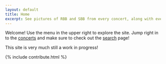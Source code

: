 ```yaml
---
layout: default
title: Home
excerpt: See pictures of RBB and SBB from every concert, along with every prop that has been used all in one place. Easily search them to see when a prop last appeared, or when props have appeared together.
---
```

Welcome! Use the menu in the upper right to explore the site. Jump right in to the [concerts]({{site.baseurl}}concerts) and make sure to check out the [search]({{site.baseurl}}search) page!

This site is very much still a work in progress!  

{% include contribute.html %}
